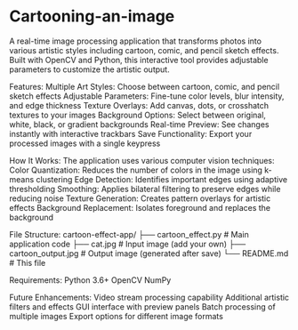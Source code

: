 # Cartooning-an-image
A real-time image processing application that transforms photos into various artistic styles including cartoon, comic, and pencil sketch effects. Built with OpenCV and Python, this interactive tool provides adjustable parameters to customize the artistic output. 

Features:
Multiple Art Styles: Choose between cartoon, comic, and pencil sketch effects
Adjustable Parameters: Fine-tune color levels, blur intensity, and edge thickness
Texture Overlays: Add canvas, dots, or crosshatch textures to your images
Background Options: Select between original, white, black, or gradient backgrounds
Real-time Preview: See changes instantly with interactive trackbars
Save Functionality: Export your processed images with a single keypress

How It Works:
The application uses various computer vision techniques:
Color Quantization: Reduces the number of colors in the image using k-means clustering
Edge Detection: Identifies important edges using adaptive thresholding
Smoothing: Applies bilateral filtering to preserve edges while reducing noise
Texture Generation: Creates pattern overlays for artistic effects
Background Replacement: Isolates foreground and replaces the background

File Structure:
cartoon-effect-app/
├── cartoon_effect.py  # Main application code
├── cat.jpg            # Input image (add your own)
├── cartoon_output.jpg # Output image (generated after save)
└── README.md          # This file

Requirements:
Python 3.6+
OpenCV
NumPy

Future Enhancements:
Video stream processing capability
Additional artistic filters and effects
GUI interface with preview panels
Batch processing of multiple images
Export options for different image formats
